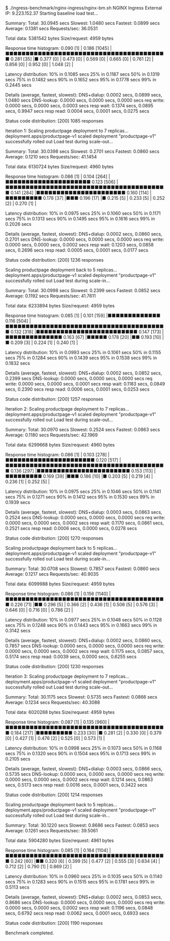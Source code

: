 $ ./ingress-benchmark/nginx-ingress/nginx-bm.sh
NGINX Ingress External IP: 9.223.152.37
Starting baseline load test...

Summary:
  Total:        30.0945 secs
  Slowest:      1.0480 secs
  Fastest:      0.0899 secs
  Average:      0.1381 secs
  Requests/sec: 36.0531
  
  Total data:   5381542 bytes
  Size/request: 4959 bytes

Response time histogram:
  0.090 [1]     |
  0.186 [1045]  |■■■■■■■■■■■■■■■■■■■■■■■■■■■■■■■■■■■■■■■■
  0.281 [35]    |■
  0.377 [0]     |
  0.473 [0]     |
  0.569 [0]     |
  0.665 [0]     |
  0.761 [2]     |
  0.856 [0]     |
  0.952 [0]     |
  1.048 [2]     |


Latency distribution:
  10% in 0.1085 secs
  25% in 0.1187 secs
  50% in 0.1319 secs
  75% in 0.1482 secs
  90% in 0.1652 secs
  95% in 0.1778 secs
  99% in 0.2445 secs

Details (average, fastest, slowest):
  DNS+dialup:   0.0002 secs, 0.0899 secs, 1.0480 secs
  DNS-lookup:   0.0000 secs, 0.0000 secs, 0.0000 secs
  req write:    0.0000 secs, 0.0000 secs, 0.0003 secs
  resp wait:    0.1374 secs, 0.0895 secs, 0.9947 secs
  resp read:    0.0004 secs, 0.0001 secs, 0.0275 secs

Status code distribution:
  [200] 1085 responses



Iteration 1: Scaling productpage deployment to 7 replicas...
deployment.apps/productpage-v1 scaled
deployment "productpage-v1" successfully rolled out
Load test during scale-out...

Summary:
  Total:        30.0398 secs
  Slowest:      0.2701 secs
  Fastest:      0.0860 secs
  Average:      0.1210 secs
  Requests/sec: 41.1454

  Total data:   6130724 bytes
  Size/request: 4960 bytes

Response time histogram:
  0.086 [1]     |
  0.104 [264]   |■■■■■■■■■■■■■■■■■■■■■
  0.123 [506]   |■■■■■■■■■■■■■■■■■■■■■■■■■■■■■■■■■■■■■■■■
  0.141 [284]   |■■■■■■■■■■■■■■■■■■■■■■
  0.160 [114]   |■■■■■■■■■
  0.178 [37]    |■■■
  0.196 [17]    |■
  0.215 [5]     |
  0.233 [5]     |
  0.252 [2]     |
  0.270 [1]     |


Latency distribution:
  10% in 0.0975 secs
  25% in 0.1060 secs
  50% in 0.1171 secs
  75% in 0.1313 secs
  90% in 0.1495 secs
  95% in 0.1616 secs
  99% in 0.2026 secs

Details (average, fastest, slowest):
  DNS+dialup:   0.0002 secs, 0.0860 secs, 0.2701 secs
  DNS-lookup:   0.0000 secs, 0.0000 secs, 0.0000 secs
  req write:    0.0000 secs, 0.0000 secs, 0.0002 secs
  resp wait:    0.1203 secs, 0.0858 secs, 0.2696 secs
  resp read:    0.0005 secs, 0.0001 secs, 0.0177 secs

Status code distribution:
  [200] 1236 responses



Scaling productpage deployment back to 5 replicas...
deployment.apps/productpage-v1 scaled
deployment "productpage-v1" successfully rolled out
Load test during scale-in...

Summary:
  Total:        30.0998 secs
  Slowest:      0.2399 secs
  Fastest:      0.0852 secs
  Average:      0.1192 secs
  Requests/sec: 41.7611

  Total data:   6233894 bytes
  Size/request: 4959 bytes

Response time histogram:
  0.085 [1]     |
  0.101 [159]   |■■■■■■■■■■■■■
  0.116 [504]   |■■■■■■■■■■■■■■■■■■■■■■■■■■■■■■■■■■■■■■■■
  0.132 [318]   |■■■■■■■■■■■■■■■■■■■■■■■■■
  0.147 [173]   |■■■■■■■■■■■■■■
  0.163 [67]    |■■■■■
  0.178 [20]    |■■
  0.193 [10]    |■
  0.209 [3]     |
  0.224 [1]     |
  0.240 [1]     |


Latency distribution:
  10% in 0.0993 secs
  25% in 0.1061 secs
  50% in 0.1155 secs
  75% in 0.1284 secs
  90% in 0.1439 secs
  95% in 0.1538 secs
  99% in 0.1832 secs

Details (average, fastest, slowest):
  DNS+dialup:   0.0002 secs, 0.0852 secs, 0.2399 secs
  DNS-lookup:   0.0000 secs, 0.0000 secs, 0.0000 secs
  req write:    0.0000 secs, 0.0000 secs, 0.0001 secs
  resp wait:    0.1183 secs, 0.0849 secs, 0.2390 secs
  resp read:    0.0006 secs, 0.0001 secs, 0.0253 secs

Status code distribution:
  [200] 1257 responses



Iteration 2: Scaling productpage deployment to 7 replicas...
deployment.apps/productpage-v1 scaled
deployment "productpage-v1" successfully rolled out
Load test during scale-out...

Summary:
  Total:        30.0970 secs
  Slowest:      0.2524 secs
  Fastest:      0.0863 secs
  Average:      0.1180 secs
  Requests/sec: 42.1969

  Total data:   6299668 bytes
  Size/request: 4960 bytes

Response time histogram:
  0.086 [1]     |
  0.103 [278]   |■■■■■■■■■■■■■■■■■■■■■■
  0.120 [517]   |■■■■■■■■■■■■■■■■■■■■■■■■■■■■■■■■■■■■■■■■
  0.136 [297]   |■■■■■■■■■■■■■■■■■■■■■■■
  0.153 [113]   |■■■■■■■■■
  0.169 [39]    |■■■
  0.186 [10]    |■
  0.203 [5]     |
  0.219 [4]     |
  0.236 [1]     |
  0.252 [5]     |


Latency distribution:
  10% in 0.0975 secs
  25% in 0.1046 secs
  50% in 0.1141 secs
  75% in 0.1271 secs
  90% in 0.1412 secs
  95% in 0.1530 secs
  99% in 0.1939 secs

Details (average, fastest, slowest):
  DNS+dialup:   0.0003 secs, 0.0863 secs, 0.2524 secs
  DNS-lookup:   0.0000 secs, 0.0000 secs, 0.0000 secs
  req write:    0.0000 secs, 0.0000 secs, 0.0002 secs
  resp wait:    0.1170 secs, 0.0861 secs, 0.2521 secs
  resp read:    0.0006 secs, 0.0000 secs, 0.0278 secs

Status code distribution:
  [200] 1270 responses



Scaling productpage deployment back to 5 replicas...
deployment.apps/productpage-v1 scaled
deployment "productpage-v1" successfully rolled out
Load test during scale-in...

Summary:
  Total:        30.0708 secs
  Slowest:      0.7857 secs
  Fastest:      0.0860 secs
  Average:      0.1217 secs
  Requests/sec: 40.9035

  Total data:   6099988 bytes
  Size/request: 4959 bytes

Response time histogram:
  0.086 [1]     |
  0.156 [1140]  |■■■■■■■■■■■■■■■■■■■■■■■■■■■■■■■■■■■■■■■■
  0.226 [71]    |■■
  0.296 [5]     |
  0.366 [2]     |
  0.436 [1]     |
  0.506 [5]     |
  0.576 [3]     |
  0.646 [0]     |
  0.716 [0]     |
  0.786 [2]     |


Latency distribution:
  10% in 0.0977 secs
  25% in 0.1048 secs
  50% in 0.1128 secs
  75% in 0.1248 secs
  90% in 0.1443 secs
  95% in 0.1663 secs
  99% in 0.3142 secs

Details (average, fastest, slowest):
  DNS+dialup:   0.0002 secs, 0.0860 secs, 0.7857 secs
  DNS-lookup:   0.0000 secs, 0.0000 secs, 0.0000 secs
  req write:    0.0000 secs, 0.0000 secs, 0.0002 secs
  resp wait:    0.1175 secs, 0.0857 secs, 0.5174 secs
  resp read:    0.0039 secs, 0.0000 secs, 0.6255 secs

Status code distribution:
  [200] 1230 responses



Iteration 3: Scaling productpage deployment to 7 replicas...
deployment.apps/productpage-v1 scaled
deployment "productpage-v1" successfully rolled out
Load test during scale-out...

Summary:
  Total:        30.1175 secs
  Slowest:      0.5735 secs
  Fastest:      0.0866 secs
  Average:      0.1234 secs
  Requests/sec: 40.3088

  Total data:   6020288 bytes
  Size/request: 4959 bytes

Response time histogram:
  0.087 [1]     |
  0.135 [960]   |■■■■■■■■■■■■■■■■■■■■■■■■■■■■■■■■■■■■■■■■
  0.184 [217]   |■■■■■■■■■
  0.233 [30]    |■
  0.281 [2]     |
  0.330 [0]     |
  0.379 [0]     |
  0.427 [1]     |
  0.476 [2]     |
  0.525 [0]     |
  0.573 [1]     |


Latency distribution:
  10% in 0.0998 secs
  25% in 0.1073 secs
  50% in 0.1168 secs
  75% in 0.1320 secs
  90% in 0.1504 secs
  95% in 0.1713 secs
  99% in 0.2105 secs

Details (average, fastest, slowest):
  DNS+dialup:   0.0003 secs, 0.0866 secs, 0.5735 secs
  DNS-lookup:   0.0000 secs, 0.0000 secs, 0.0000 secs
  req write:    0.0000 secs, 0.0000 secs, 0.0002 secs
  resp wait:    0.1214 secs, 0.0863 secs, 0.5173 secs
  resp read:    0.0016 secs, 0.0001 secs, 0.3422 secs

Status code distribution:
  [200] 1214 responses



Scaling productpage deployment back to 5 replicas...
deployment.apps/productpage-v1 scaled
deployment "productpage-v1" successfully rolled out
Load test during scale-in...

Summary:
  Total:        30.1220 secs
  Slowest:      0.8686 secs
  Fastest:      0.0853 secs
  Average:      0.1261 secs
  Requests/sec: 39.5061

  Total data:   5904280 bytes
  Size/request: 4961 bytes

Response time histogram:
  0.085 [1]     |
  0.164 [1104]  |■■■■■■■■■■■■■■■■■■■■■■■■■■■■■■■■■■■■■■■■
  0.242 [60]    |■■
  0.320 [6]     |
  0.399 [5]     |
  0.477 [2]     |
  0.555 [3]     |
  0.634 [4]     |
  0.712 [2]     |
  0.790 [1]     |
  0.869 [2]     |


Latency distribution:
  10% in 0.0960 secs
  25% in 0.1035 secs
  50% in 0.1140 secs
  75% in 0.1283 secs
  90% in 0.1515 secs
  95% in 0.1781 secs
  99% in 0.5113 secs

Details (average, fastest, slowest):
  DNS+dialup:   0.0002 secs, 0.0853 secs, 0.8686 secs
  DNS-lookup:   0.0000 secs, 0.0000 secs, 0.0000 secs
  req write:    0.0000 secs, 0.0000 secs, 0.0002 secs
  resp wait:    0.1196 secs, 0.0848 secs, 0.6792 secs
  resp read:    0.0062 secs, 0.0001 secs, 0.6933 secs

Status code distribution:
  [200] 1190 responses

Benchmark completed.

